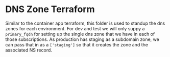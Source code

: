 # DNS Zone Terraform
Similar to the container app terraform, this folder is used to standup the dns zones for each environment. For dev and test we will only suppy a `primary_fqdn` for setting up the single dns zone that we have in each of those subscriptions. As production has staging as a subdomain zone, we can pass that in as a `['staging']` so that it creates the zone and the associated NS record.
